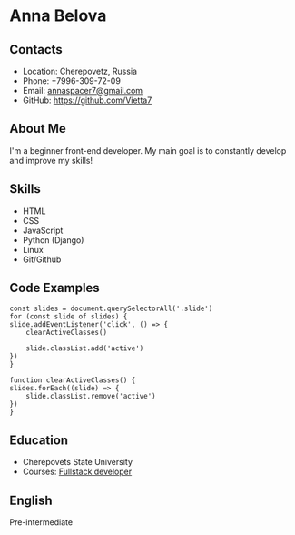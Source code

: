 # Anna Belova

## Contacts

- Location: Cherepovetz, Russia
- Phone: +7996-309-72-09
- Email: annaspacer7@gmail.com
- GitHub: https://github.com/Vietta7

## About Me
I'm a beginner front-end developer. My main goal is to constantly develop and improve my skills!

## Skills

- HTML
- CSS
- JavaScript
- Python (Django)
- Linux
- Git/Github

## Code Examples

    const slides = document.querySelectorAll('.slide')
    for (const slide of slides) {
    slide.addEventListener('click', () => {
        clearActiveClasses()
        
        slide.classList.add('active')
    })
    }

    function clearActiveClasses() {
    slides.forEach((slide) => {
        slide.classList.remove('active')
    })
    }

## Education

- Cherepovets State University
- Courses: [Fullstack developer](https://skillfactory.ru/python-fullstack-web-developer)

## English
Pre-intermediate
